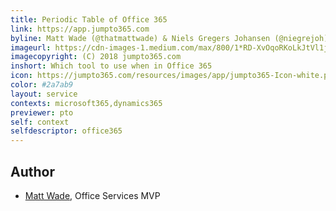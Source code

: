 ```yaml
---
title: Periodic Table of Office 365
link: https://app.jumpto365.com
byline: Matt Wade (@thatmattwade) & Niels Gregers Johansen (@niegrejoh)
imageurl: https://cdn-images-1.medium.com/max/800/1*RD-XvOqoRKoLkJtVl1jJmw.png
imagecopyright: (C) 2018 jumpto365.com
inshort: Which tool to use when in Office 365
icon: https://jumpto365.com/resources/images/app/jumpto365-Icon-white.png
color: #2a7ab9 
layout: service
contexts: microsoft365,dynamics365
previewer: pto
self: context
selfdescriptor: office365
---
```



Author
---------

-   [Matt Wade](https://www.linkedin.com/in/thatmattwade/), Office Services MVP
